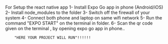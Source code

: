 For Setup the react native app
1- Install Expo Go app in phone (Android/iOS)
2- Install node_modules to the folder
3- Switch off the firewall of your system
4- Connect both phone and laptop on same wifi network
5- Run the command "EXPO START" on the terminal in folder.
6- Scan the qr code given on the terminal , by opening expo go app in phone..



    
        "HERE YOUR PROJECT WILL RUN"!!!!!!